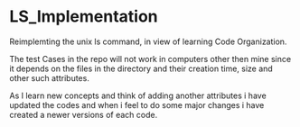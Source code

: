 LS_Implementation
=================
Reimplemting the unix ls command, in view of learning Code Organization.

The test Cases in the repo will not work in computers other then mine since it depends on the files in the directory and their creation time, size and other such attributes.

As I learn new concepts and think of adding another attributes i have updated the codes and when i feel to do some major changes i have created a newer versions of each code. 